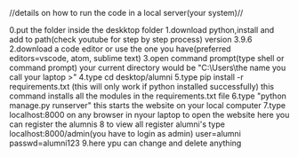 //details on how to run the code in a local server(your system)//


0.put the folder inside the deskktop folder
1.download python,install and add to path(check youtube for step by step process) version 3.9.6
2.download a code editor or use the one you have(preferred editors=vscode, atom, sublime text)
3.open command prompt(type shell or command prompt)
your current directory would be "C:\Users\the name you call your laptop >"
4.type cd desktop/alumni
5.type pip install -r requirements.txt (this will only work if python installed successfully)
this command installs all the modules in the requirements.txt file
6.type "python manage.py runserver" this starts the website on your local computer
7.type localhost:8000 on any browser in nyour laptop to open the website
    here you can register the alumnis
8 to view all register alumni's type localhost:8000/admin(you have to login as admin)
    user=alumni
    passwd=alumni123
9.here ypu can change and delete anything
